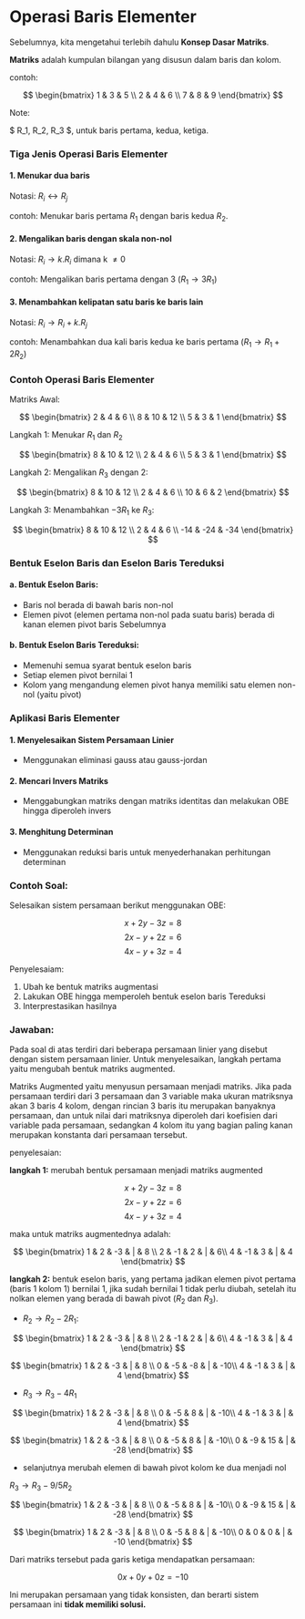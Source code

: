 # Operasi Baris Elementer

Sebelumnya, kita mengetahui terlebih dahulu **Konsep Dasar Matriks**.

**Matriks** adalah kumpulan bilangan yang disusun dalam baris dan kolom.

contoh: 

$$
\begin{bmatrix}
1 & 3 & 5 \\
2 & 4 & 6 \\
7 & 8 & 9
\end{bmatrix}
$$

Note:

$ R_1, R_2, R_3  $, untuk baris pertama, kedua, ketiga.

### Tiga Jenis Operasi Baris Elementer

#### 1. Menukar dua baris

Notasi: $R_i \leftrightarrow R_j$

contoh: Menukar baris pertama $R_1$ dengan baris kedua $R_2$.

#### 2. Mengalikan baris dengan skala non-nol

Notasi: $R_i \rightarrow k . R_i$ dimana k $\neq 0$ 

contoh: Mengalikan baris pertama dengan 3 ($R_1 \rightarrow 3R_1$)

#### 3. Menambahkan kelipatan satu baris ke baris lain

Notasi: $R_i \rightarrow R_i +  k . R_j$

contoh: Menambahkan dua kali baris kedua ke baris pertama $(R_1 \rightarrow R_1 + 2R_2)$

### Contoh Operasi Baris Elementer

Matriks Awal: 

$$
\begin{bmatrix}
2 & 4 & 6 \\
8 & 10 & 12 \\
5 & 3 & 1
\end{bmatrix}
$$

Langkah 1: Menukar $R_1$ dan $R_2$

$$
\begin{bmatrix}
8 & 10 & 12 \\
2 & 4 & 6 \\
5 & 3 & 1
\end{bmatrix}
$$

Langkah 2: Mengalikan $R_3$ dengan $2$:

$$
\begin{bmatrix}
8 & 10 & 12 \\
2 & 4 & 6 \\
10 & 6 & 2
\end{bmatrix}
$$

Langkah 3: Menambahkan $-3R_1$ ke $R_3$:

$$
\begin{bmatrix}
8 & 10 & 12 \\
2 & 4 & 6 \\
-14 & -24 & -34
\end{bmatrix}
$$

### Bentuk Eselon Baris dan Eselon Baris Tereduksi

#### a. Bentuk Eselon Baris: 
- Baris nol berada di bawah baris non-nol
- Elemen pivot (elemen pertama non-nol pada suatu baris) berada di kanan elemen pivot baris Sebelumnya

#### b. Bentuk Eselon Baris Tereduksi:
- Memenuhi semua syarat bentuk eselon baris
- Setiap elemen pivot bernilai 1
- Kolom yang mengandung elemen pivot hanya memiliki satu elemen non-nol (yaitu pivot)

### Aplikasi Baris Elementer

#### 1. Menyelesaikan Sistem Persamaan Linier
- Menggunakan eliminasi gauss atau gauss-jordan
#### 2. Mencari Invers Matriks 
- Menggabungkan matriks dengan matriks identitas dan melakukan OBE hingga diperoleh invers

#### 3. Menghitung Determinan 
- Menggunakan reduksi baris untuk menyederhanakan perhitungan determinan 

### Contoh Soal:
Selesaikan sistem persamaan berikut menggunakan OBE:

$$x+2y-3z=8$$
$$2x-y+2z=6$$
$$4x-y+3z=4$$

Penyelesaiam:
1. Ubah ke bentuk matriks augmentasi
2. Lakukan OBE hingga memperoleh bentuk eselon baris Tereduksi
3. Interprestasikan hasilnya

### Jawaban:
Pada soal di atas terdiri dari beberapa persamaan linier yang disebut dengan sistem persamaan linier. Untuk menyelesaikan, langkah pertama yaitu mengubah bentuk matriks augmented.

Matriks Augmented yaitu menyusun persamaan menjadi matriks. Jika pada persamaan terdiri dari 3 persamaan dan 3 variable maka ukuran matriksnya akan 3 baris 4 kolom, dengan rincian 3 baris itu merupakan banyaknya persamaan, dan untuk nilai dari matriksnya diperoleh dari koefisien dari variable pada persamaan, sedangkan 4 kolom itu yang bagian paling kanan merupakan konstanta dari persamaan tersebut.

penyelesaian: 

**langkah 1:** merubah bentuk persamaan menjadi matriks augmented


$$x+2y-3z=8$$
$$2x-y+2z=6$$
$$4x-y+3z=4$$

maka untuk matriks augmentednya adalah: 

$$
\begin{bmatrix}
1 & 2 & -3 & | & 8 \\
2 & -1 & 2 & | & 6\\
4 & -1 & 3 & | & 4
\end{bmatrix}
$$

**langkah 2:** bentuk eselon baris, yang pertama jadikan elemen pivot pertama (baris 1 kolom 1) bernilai 1, jika sudah bernilai 1 tidak perlu diubah, setelah itu nolkan elemen yang berada di bawah pivot ($R_2$ dan $R_3$).

- $R_2 \rightarrow R_2 - 2R_1$:

$$
\begin{bmatrix}
1 & 2 & -3 & | & 8 \\
2 & -1 & 2 & | & 6\\
4 & -1 & 3 & | & 4
\end{bmatrix}
$$

$$
\begin{bmatrix}
1 & 2 & -3 & | & 8 \\
0 & -5 & -8 & | & -10\\
4 & -1 & 3 & | & 4
\end{bmatrix}
$$

- $R_3 \rightarrow R_3 - 4R_1$

$$
\begin{bmatrix}
1 & 2 & -3 & | & 8 \\
0 & -5 & 8 & | & -10\\
4 & -1 & 3 & | & 4
\end{bmatrix}
$$

$$
\begin{bmatrix}
1 & 2 & -3 & | & 8 \\
0 & -5 & 8 & | & -10\\
0 & -9 & 15 & | & -28
\end{bmatrix}
$$

- selanjutnya merubah elemen di bawah pivot kolom ke dua menjadi nol

$R_3 \rightarrow R_3 - 9/5 R_2$

$$
\begin{bmatrix}
1 & 2 & -3 & | & 8 \\
0 & -5 & 8 & | & -10\\
0 & -9 & 15 & | & -28
\end{bmatrix}
$$

$$
\begin{bmatrix}
1 & 2 & -3 & | & 8 \\
0 & -5 & 8 & | & -10\\
0 & 0 & 0 & | & -10
\end{bmatrix}
$$

Dari matriks tersebut pada garis ketiga mendapatkan persamaan:

$$0x+0y+0z=-10$$

Ini merupakan persamaan yang tidak konsisten, dan berarti sistem persamaan ini **tidak memiliki solusi.**